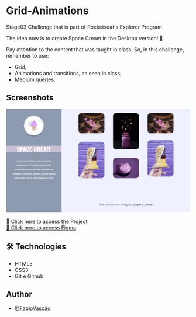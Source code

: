 # Grid-Animations

Stage03 Challenge that is part of Rocketseat's Explorer Program <br/>

The idea now is to create Space Cream in the Desktop version! 🚀 <br/>

Pay attention to the content that was taught in class. So, in this challenge, remember to use: <br/>

- Grid;
- Animations and transitions, as seen in class;
- Medium queries.

## Screenshots

![preview](preview.jpg)


[🔗 Click here to access the Project](https://fabiovascao.github.io/Grid-Animations/)<br/> 
[🔗 Click here to access Figma](https://www.figma.com/file/Pe7uutrNAEaUnub53wSKHU/Stage-03-Grid-com-anima%C3%A7%C3%B5es-Copy?fuid=1151137169943796805)

## 🛠 Technologies

- HTML5
- CSS3
- Git e Github


## Author

- [@FabioVascão](https://www.github.com/fabiovascao)
 
